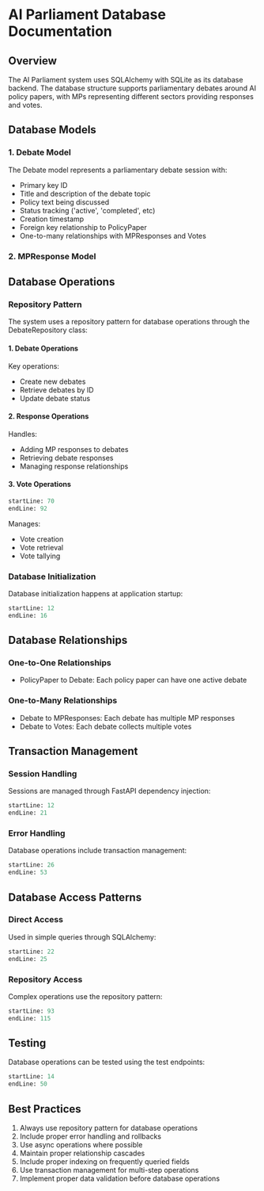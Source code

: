 # AI Parliament Database Documentation

## Overview
The AI Parliament system uses SQLAlchemy with SQLite as its database backend. The database structure supports parliamentary debates around AI policy papers, with MPs representing different sectors providing responses and votes.

## Database Models

### 1. Debate Model
The Debate model represents a parliamentary debate session with:
- Primary key ID
- Title and description of the debate topic
- Policy text being discussed
- Status tracking ('active', 'completed', etc)
- Creation timestamp
- Foreign key relationship to PolicyPaper
- One-to-many relationships with MPResponses and Votes

### 2. MPResponse Model


## Database Operations

### Repository Pattern
The system uses a repository pattern for database operations through the DebateRepository class:

#### 1. Debate Operations
Key operations:
- Create new debates
- Retrieve debates by ID
- Update debate status

#### 2. Response Operations

Handles:
- Adding MP responses to debates
- Retrieving debate responses
- Managing response relationships

#### 3. Vote Operations
```python:backend/repositories/debate_repository.py
startLine: 70
endLine: 92
```

Manages:
- Vote creation
- Vote retrieval
- Vote tallying

### Database Initialization
Database initialization happens at application startup:
```python:backend/main.py
startLine: 12
endLine: 16
```

## Database Relationships

### One-to-One Relationships
- PolicyPaper to Debate: Each policy paper can have one active debate

### One-to-Many Relationships
- Debate to MPResponses: Each debate has multiple MP responses
- Debate to Votes: Each debate collects multiple votes

## Transaction Management

### Session Handling
Sessions are managed through FastAPI dependency injection:
```python:backend/routers/debates.py
startLine: 12
endLine: 21
```

### Error Handling
Database operations include transaction management:
```python:backend/routers/policy_papers.py
startLine: 26
endLine: 53
```

## Database Access Patterns

### Direct Access
Used in simple queries through SQLAlchemy:
```python:backend/repositories/debate_repository.py
startLine: 22
endLine: 25
```

### Repository Access
Complex operations use the repository pattern:
```python:backend/repositories/debate_repository.py
startLine: 93
endLine: 115
```

## Testing
Database operations can be tested using the test endpoints:
```python:backend/test_endpoints.py
startLine: 14
endLine: 50
```

## Best Practices
1. Always use repository pattern for database operations
2. Include proper error handling and rollbacks
3. Use async operations where possible
4. Maintain proper relationship cascades
5. Include proper indexing on frequently queried fields
6. Use transaction management for multi-step operations
7. Implement proper data validation before database operations
